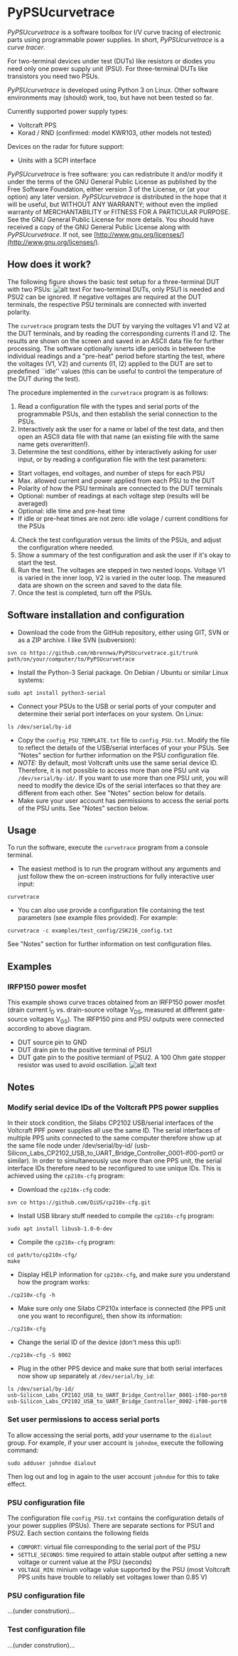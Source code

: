 # PyPSUcurvetrace
*PyPSUcurvetrace* is a software toolbox for I/V curve tracing of electronic parts using programmable power supplies. In short, *PyPSUcurvetrace* is a *curve tracer*.

For two-terminal devices under test (DUTs) like resistors or diodes you need only one power supply unit (PSU). For three-terminal DUTs like transistors you need two PSUs.

*PyPSUcurvetrace* is developed using Python 3 on Linux. Other software environments may (should) work, too, but have not been tested so far.

Currently supported power supply types:
* Voltcraft PPS
* Korad / RND (confirmed: model KWR103, other models not tested)

Devices on the radar for future support:
* Units with a SCPI interface

*PyPSUcurvetrace* is free software: you can redistribute it and/or modify it under the terms of the GNU General Public License as published by the Free Software Foundation, either version 3 of the License, or (at your option) any later version. *PyPSUcurvetrace* is distributed in the hope that it will be useful, but WITHOUT ANY WARRANTY; without even the implied warranty of MERCHANTABILITY or FITNESS FOR A PARTICULAR PURPOSE. See the GNU General Public License for more details. You should have received a copy of the GNU General Public License along with *PyPSUcurvetrace*. If not, see [http://www.gnu.org/licenses/](http://www.gnu.org/licenses/).

## How does it work?
The following figure shows the basic test setup for a three-terminal DUT with two PSUs:
![alt text](https://github.com/mbrennwa/PyPSUcurvetrace/blob/master/figures/test_setup.png "Basic test setup")
For two-terminal DUTs, only PSU1 is needed and PSU2 can be ignored. If negative voltages are required at the DUT terminals, the respective PSU terminals are connected with inverted polarity.

The `curvetrace` program tests the DUT by varying the voltages V1 and V2 at the DUT terminals, and by reading the corresponding currents I1 and I2. The results are shown on the screen and saved in an ASCII data file for further processing. The software optionally isnerts idle periods in between the individual readings and a "pre-heat" period before starting the test, where the voltages (V1, V2) and currents (I1, I2) applied to the DUT are set to predefined ``idle'' values (this can be useful to control the temperature of the DUT during the test).

The procedure implemented in the `curvetrace` program is as follows:
1. Read a configuration file with the types and serial ports of the programmable PSUs, and then establish the serial connection to the PSUs.
2. Interactively ask the user for a name or label of the test data, and then open an ASCII data file with that name (an existing file with the same name gets overwritten!).
3. Determine the test conditions, either by interactively asking for user input, or by reading a configuration file with the test parameters:
* Start voltages, end voltages, and number of steps for each PSU
* Max. allowed current and power applied from each PSU to the DUT
* Polarity of how the PSU terminals are connected to the DUT terminals
* Optional: number of readings at each voltage step (results will be averaged)
* Optional: idle time and pre-heat time
* If idle or pre-heat times are not zero: idle volage / current conditions for the PSUs
4. Check the test configuration versus the limits of the PSUs, and adjust the configuration where needed.
5. Show a summary of the test configuration and ask the user if it's okay to start the test.
6. Run the test. The voltages are stepped in two nested loops. Voltage V1 is varied in the inner loop, V2 is varied in the outer loop. The measured data are shown on the screen and saved to the data file.
7. Once the test is completed, turn off the PSUs.

## Software installation and configuration
* Download the code from the GitHub repository, either using GIT, SVN or as a ZIP archive.
I like SVN (subversion):
```
svn co https://github.com/mbrennwa/PyPSUcurvetrace.git/trunk path/on/your/computer/to/PyPSUcurvetrace
```
* Install the Python-3 Serial package.
On Debian / Ubuntu or similar Linux systems:
```
sudo apt install python3-serial
```
* Connect your PSUs to the USB or serial ports of your computer and determine their serial port interfaces on your system.
On Linux:
```
ls /dev/serial/by-id
```
* Copy the `config_PSU_TEMPLATE.txt` file to `config_PSU.txt`. Modify the file to reflect the details of the USB/serial interfaces of your your PSUs. See "Notes" section for further information on the PSU configuration file.
* *NOTE:* By default, most Voltcraft units use the same serial device ID. Therefore, it is not possible to access more than one PSU unit via `/dev/serial/by-id/`. If you want to use more than one PSU unit, you will need to modify the device IDs of the serial interfaces so that they are different from each other. See "Notes" section below for details.
* Make sure your user account has permissions to access the serial ports of the PSU units. See "Notes" section below.

## Usage
To run the software, execute the `curvetrace` program from a console terminal.
  * The easiest method is to run the program without any arguments and just follow thew the on-screen instructions for fully interactive user input:
  ```
  curvetrace
  ```
  * You can also use provide a configuration file containing the test parameters (see example files provided). For example:
  ```
  curvetrace -c examples/test_config/2SK216_config.txt
  ```
  See "Notes" section for further information on test configuration files.

## Examples

### IRFP150 power mosfet
This example shows curve traces obtained from an IRFP150 power mosfet (drain current I<sub>D</sub> vs. drain-source voltage V<sub>DS</sub>, measured at different gate-source voltages V<sub>GS</sub>). The IRFP150 pins and PSU outputs were connected according to above diagram.
* DUT source pin to GND
* DUT drain pin to the positive terminal of PSU1
* DUT gate pin to the positive termianl of PSU2. A 100 Ohm gate stopper resistor was used to avoid oscillation.
![alt text](https://github.com/mbrennwa/PyPSUcurvetrace/blob/master/figures/IRFP150_curves.png "IRFP150 curves")

## Notes

### Modify serial device IDs of the Voltcraft PPS power supplies
In their stock condition, the Silabs CP2102 USB/serial interfaces of the Voltcraft PPF power supplies all use the same ID. The serial interfaces of multiple PPS units connected to the same computer therefore show up at the same file node under /dev/serial/by-id/ (usb-Silicon_Labs_CP2102_USB_to_UART_Bridge_Controller_0001-if00-port0 or similar). In order to simultaneously use more than one PPS unit, the serial interface IDs therefore need to be reconfigured to use unique IDs. This is achieved using the `cp210x-cfg` program:

* Download the `cp210x-cfg` code:
```
svn co https://github.com/DiUS/cp210x-cfg.git
```

* Install USB library stuff needed to compile the `cp210x-cfg` program:
```
sudo apt install libusb-1.0-0-dev 
```

* Compile the `cp210x-cfg` program:
```
cd path/to/cp210x-cfg/
make
```

* Display HELP information for `cp210x-cfg`, and make *sure* you understand how the program works:
```
./cp210x-cfg -h
```

* Make sure only one Silabs CP210x interface is connected (the PPS unit one you want to reconfigure), then show its information:
```
./cp210x-cfg
```

* Change the serial ID of the device (don't mess this up!):
```
./cp210x-cfg -S 0002
```

* Plug in the other PPS device and make sure that both serial interfaces now show up separately at `/dev/serial/by_id`:
```
ls /dev/serial/by-id/
usb-Silicon_Labs_CP2102_USB_to_UART_Bridge_Controller_0001-if00-port0
usb-Silicon_Labs_CP2102_USB_to_UART_Bridge_Controller_0002-if00-port0
```

### Set user permissions to access serial ports
To allow accessing the serial ports, add your username to the `dialout` group. For example, if your user account is `johndoe`, execute the following command:
```
sudo adduser johndoe dialout
```
Then log out and log in again to the user account `johndoe` for this to take effect.

### PSU configuration file
The configuration file `config_PSU.txt` contains the configuration details of your power supplies (PSUs). There are separate sections for PSU1 and PSU2. Each section contains the following fields
* `COMPORT`: virtual file corresponding to the serial port of the PSU
* `SETTLE_SECONDS`: time required to attain stable output after setting a new voltage or current value at the PSU (seconds)
* `VOLTAGE_MIN`: minium voltage value supported by the PSU (most Voltcraft PPS units have trouble to reliably set voltages lower than 0.85 V)

### PSU configuration file
...(under constrution)...

### Test configuration file
...(under constrution)...
